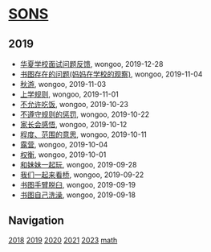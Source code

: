 # [SONS](https://wongoo.github.io/sons)

## 2019
* [华夏学校面试问题反馈](/shutu/2019/20191228-mingde-interview), wongoo, 2019-12-28
* [书图存在的问题(妈妈在学校的观察)](/shutu/2019/20191104-problem-in-school), wongoo, 2019-11-04
* [秋游](/shutu/2019/20191103-autumn-travel), wongoo, 2019-11-03
* [上学规则](/shutu/2019/20191101-rules-in-school), wongoo, 2019-11-01
* [不允许吃饭](/shutu/2019/20191023-not-allow-to-eat), wongoo, 2019-10-23
* [不遵守规则的惩罚](/shutu/2019/20191022-punishment), wongoo, 2019-10-22
* [家长会感悟](/shutu/2019/20191012-inspiration-of-parents-meeting), wongoo, 2019-10-12
* [程度、范围的意思](/shutu/2019/20191011-level-and-scope), wongoo, 2019-10-11
* [露营](/shutu/2019/20191004-camping), wongoo, 2019-10-04
* [权衡](/shutu/2019/20191001-judge), wongoo, 2019-10-01
* [和妹妹一起玩](/shutu/2019/20190928-play-with-sister), wongoo, 2019-09-28
* [我们一起来看桥](/shutu/2019/20190922-bridge), wongoo, 2019-09-22
* [书图手臂脱臼](/shutu/2019/20190919-arm-broken), wongoo, 2019-09-19
* [书图自己洗澡](/shutu/2019/20190918-wash-self), wongoo, 2019-09-18

## Navigation
[2018](/shutu/2018/)
[2019](/shutu/2019/)
[2020](/shutu/2020/)
[2021](/shutu/2021/)
[2023](/shutu/2023/)
[math](/shutu/math/)
